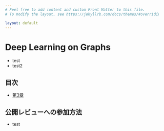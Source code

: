 ```yaml
---
# Feel free to add content and custom Front Matter to this file.
# To modify the layout, see https://jekyllrb.com/docs/themes/#overriding-theme-defaults

layout: default
---
```


# Deep Learning on Graphs

- test
- test2

## 目次
- [第3章](./chapters/chap3.md)

## 公開レビューへの参加方法
- test
